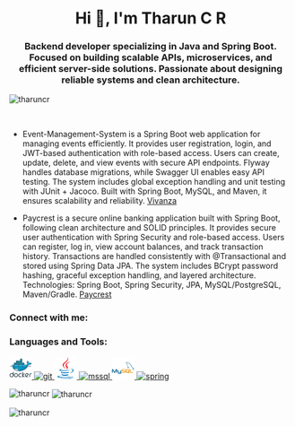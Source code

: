 <h1 align="center">Hi 👋, I'm Tharun C R</h1>
<h3 align="center">Backend developer specializing in Java and Spring Boot. Focused on building scalable APIs, microservices, and efficient server-side solutions. Passionate about designing reliable systems and clean architecture.</h3>

<p align="left"> <img src="https://komarev.com/ghpvc/?username=tharuncr&label=Profile%20views&color=0e75b6&style=flat" alt="tharuncr" /> </p>

<p align="left"> <a href="https://twitter.com/" target="blank"><img src="https://img.shields.io/twitter/follow/?logo=twitter&style=for-the-badge" alt="" /></a> </p>

- Event-Management-System is a Spring Boot web application for managing events efficiently. It provides user registration, login, and JWT-based authentication with role-based access. Users can create, update, delete, and view events with secure API endpoints. Flyway handles database migrations, while Swagger UI enables easy API testing. The system includes global exception handling and unit testing with JUnit + Jacoco. Built with Spring Boot, MySQL, and Maven, it ensures scalability and reliability. [Vivanza](https://github.com/TharunCR/Vivanza.git)

- Paycrest is a secure online banking application built with Spring Boot, following clean architecture and SOLID principles. It provides secure user authentication with Spring Security and role-based access. Users can register, log in, view account balances, and track transaction history. Transactions are handled consistently with @Transactional and stored using Spring Data JPA. The system includes BCrypt password hashing, graceful exception handling, and layered architecture. Technologies: Spring Boot, Spring Security, JPA, MySQL/PostgreSQL, Maven/Gradle. [Paycrest](https://github.com/TharunCR/Paycrest.git)

<h3 align="left">Connect with me:</h3>
<p align="left">
</p>

<h3 align="left">Languages and Tools:</h3>
<p align="left"> <a href="https://www.docker.com/" target="_blank" rel="noreferrer"> <img src="https://raw.githubusercontent.com/devicons/devicon/master/icons/docker/docker-original-wordmark.svg" alt="docker" width="40" height="40"/> </a> <a href="https://git-scm.com/" target="_blank" rel="noreferrer"> <img src="https://www.vectorlogo.zone/logos/git-scm/git-scm-icon.svg" alt="git" width="40" height="40"/> </a> <a href="https://www.java.com" target="_blank" rel="noreferrer"> <img src="https://raw.githubusercontent.com/devicons/devicon/master/icons/java/java-original.svg" alt="java" width="40" height="40"/> </a> <a href="https://www.microsoft.com/en-us/sql-server" target="_blank" rel="noreferrer"> <img src="https://www.svgrepo.com/show/303229/microsoft-sql-server-logo.svg" alt="mssql" width="40" height="40"/> </a> <a href="https://www.mysql.com/" target="_blank" rel="noreferrer"> <img src="https://raw.githubusercontent.com/devicons/devicon/master/icons/mysql/mysql-original-wordmark.svg" alt="mysql" width="40" height="40"/> </a> <a href="https://spring.io/" target="_blank" rel="noreferrer"> <img src="https://www.vectorlogo.zone/logos/springio/springio-icon.svg" alt="spring" width="40" height="40"/> </a> </p>

<p><img align="left" src="https://github-readme-stats.vercel.app/api/top-langs?username=tharuncr&show_icons=true&locale=en&layout=compact" alt="tharuncr" /></p>

<p>&nbsp;<img align="center" src="https://github-readme-stats.vercel.app/api?username=tharuncr&show_icons=true&locale=en" alt="tharuncr" /></p>

<p><img align="center" src="https://github-readme-streak-stats.herokuapp.com/?user=tharuncr&" alt="tharuncr" /></p>
